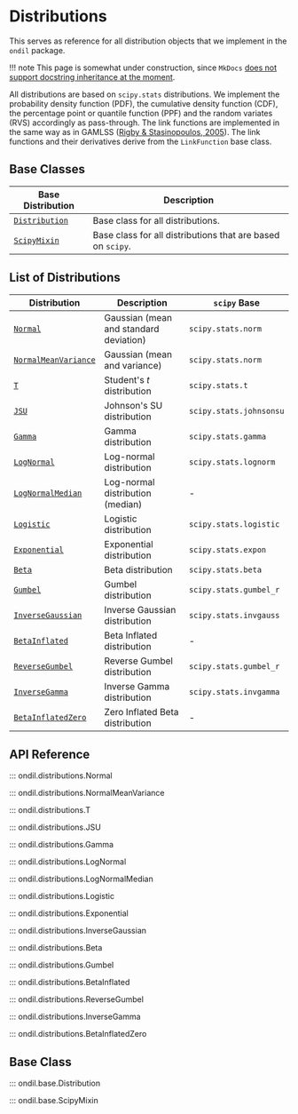# Distributions

This serves as reference for all distribution objects that we implement in the `ondil` package. 

!!! note 
    This page is somewhat under construction, since `MkDocs` [does not support docstring inheritance at the moment](https://github.com/mkdocstrings/mkdocstrings/issues/78).

All distributions are based on `scipy.stats` distributions. We implement the probability density function (PDF), the cumulative density function (CDF), the percentage point or quantile function (PPF) and the random variates (RVS) accordingly as pass-through. The link functions are implemented in the same way as in GAMLSS ([Rigby & Stasinopoulos, 2005](https://academic.oup.com/jrsssc/article-abstract/54/3/507/7113027)). The link functions and their derivatives derive from the `LinkFunction` base class.


## Base Classes

| Base Distribution                          | Description                                                 |
| ------------------------------------------ | ----------------------------------------------------------- |
| [`Distribution`](#ondil.base.Distribution) | Base class for all distributions.                           |
| [`ScipyMixin`](#ondil.base.ScipyMixin)     | Base class for all distributions that are based on `scipy`. |


## List of Distributions

| Distribution                                                    | Description                            | `scipy` Base            |
| --------------------------------------------------------------- | -------------------------------------- | ----------------------- |
| [`Normal`](#ondil.distributions.Normal)                         | Gaussian (mean and standard deviation) | `scipy.stats.norm`      |
| [`NormalMeanVariance`](#ondil.distributions.NormalMeanVariance) | Gaussian (mean and variance)           | `scipy.stats.norm`      |
| [`T`](#ondil.distributions.T)                                   | Student's $t$ distribution             | `scipy.stats.t`         |
| [`JSU`](#ondil.distributions.JSU)                               | Johnson's SU distribution              | `scipy.stats.johnsonsu` |
| [`Gamma`](#ondil.distributions.Gamma)                           | Gamma distribution                     | `scipy.stats.gamma`     |
| [`LogNormal`](#ondil.distributions.LogNormal)                   | Log-normal distribution                | `scipy.stats.lognorm`   |
| [`LogNormalMedian`](#ondil.distributions.LogNormalMedian)       | Log-normal distribution (median)       | -                       |
| [`Logistic`](#ondil.distributions.Logistic)                     | Logistic distribution                  | `scipy.stats.logistic`  |
| [`Exponential`](#ondil.distributions.Exponential)               | Exponential distribution               | `scipy.stats.expon`     |
| [`Beta`](#ondil.distributions.Beta)                             | Beta distribution                      | `scipy.stats.beta`      |
| [`Gumbel`](#ondil.distributions.Gumbel)                         | Gumbel distribution                    | `scipy.stats.gumbel_r`  |
| [`InverseGaussian`](#ondil.distributions.InverseGaussian)       | Inverse Gaussian distribution          | `scipy.stats.invgauss`  |
| [`BetaInflated`](#ondil.distributions.BetaInflated)             | Beta Inflated distribution             | -                       |
| [`ReverseGumbel`](#ondil.distributions.ReverseGumbel)           | Reverse Gumbel distribution            | `scipy.stats.gumbel_r`  |
| [`InverseGamma`](#ondil.distributions.InverseGamma)             | Inverse Gamma distribution             | `scipy.stats.invgamma`  |
| [`BetaInflatedZero`](#ondil.distributions.BetaInflatedZero)     | Zero Inflated Beta distribution        | -                       |

## API Reference

::: ondil.distributions.Normal

::: ondil.distributions.NormalMeanVariance

::: ondil.distributions.T

::: ondil.distributions.JSU

::: ondil.distributions.Gamma

::: ondil.distributions.LogNormal

::: ondil.distributions.LogNormalMedian

::: ondil.distributions.Logistic

::: ondil.distributions.Exponential

::: ondil.distributions.InverseGaussian

::: ondil.distributions.Beta

::: ondil.distributions.Gumbel

::: ondil.distributions.BetaInflated

::: ondil.distributions.ReverseGumbel

::: ondil.distributions.InverseGamma

::: ondil.distributions.BetaInflatedZero

## Base Class

::: ondil.base.Distribution

::: ondil.base.ScipyMixin
